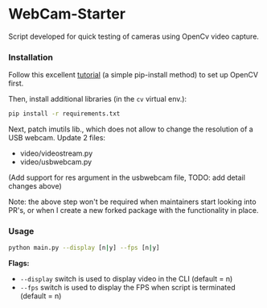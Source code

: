 # WebCam-Starter

Script developed for quick testing of cameras using OpenCv video capture.

### Installation

Follow this excellent [tutorial](https://www.pyimagesearch.com/2019/09/16/install-opencv-4-on-raspberry-pi-4-and-raspbian-buster/)
(a simple pip-install method) to set up OpenCV first.

Then, install additional libraries (in the `cv` virtual env.):

```bash
pip install -r requirements.txt
```

Next, patch imutils lib., which does not allow to change the resolution of a USB webcam. Update 2 files:
- video/videostream.py
- video/usbwebcam.py

(Add support for res argument in the usbwebcam file, TODO: add detail changes above)

Note: the above step won't be required when maintainers start looking into PR's, or when I create a new forked package
with the functionality in place.

### Usage

```bash
python main.py --display [n|y] --fps [n|y]
```

**Flags:**
- `--display` switch is used to display video in the CLI (default = n)
- `--fps` switch is used to display the FPS when script is terminated (default = n)
